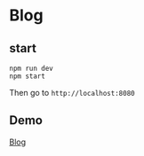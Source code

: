 # Blog

## start
```
npm run dev
npm start
```
Then go to `http://localhost:8080`

## Demo
[Blog](https://fast-spire-19571.herokuapp.com/)
